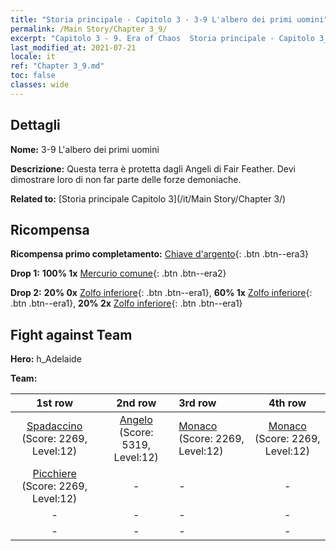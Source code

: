```yaml
---
title: "Storia principale - Capitolo 3 - 3-9 L'albero dei primi uomini"
permalink: /Main Story/Chapter 3_9/
excerpt: "Capitolo 3 - 9. Era of Chaos  Storia principale - Capitolo 3_9. 3-9 L'albero dei primi uomini"
last_modified_at: 2021-07-21
locale: it
ref: "Chapter 3_9.md"
toc: false
classes: wide
---
```


## Dettagli

 **Nome:** 3-9 L'albero dei primi uomini

 **Descrizione:** Questa terra è protetta dagli Angeli di Fair Feather. Devi dimostrare loro di non far parte delle forze demoniache.

 **Related to:** [Storia principale Capitolo 3](/it/Main Story/Chapter 3/)

## Ricompensa

 **Ricompensa primo completamento:** [Chiave d'argento](/ItemsIT/con_693/){: .btn .btn--era3}

 **Drop 1:** **100% 1x** [Mercurio comune](/ItemsIT/mat_8/){: .btn .btn--era2}

 **Drop 2:** **20% 0x** [Zolfo inferiore](/ItemsIT/mat_3/){: .btn .btn--era1}, **60% 1x** [Zolfo inferiore](/ItemsIT/mat_3/){: .btn .btn--era1}, **20% 2x** [Zolfo inferiore](/ItemsIT/mat_3/){: .btn .btn--era1}


## Fight against Team
 **Hero:** h_Adelaide

 **Team:**


  | 1st row | 2nd row | 3rd row | 4th row |
  |:----:|:----:|:----|:----:|
  | [Spadaccino](/it/units/Swordsman/) (Score: 2269, Level:12)  | [Angelo](/it/units/Angel/) (Score: 5319, Level:12)  | [Monaco](/it/units/Monk/) (Score: 2269, Level:12)  | [Monaco](/it/units/Monk/) (Score: 2269, Level:12)  |
  | [Picchiere](/it/units/Pikeman/) (Score: 2269, Level:12)  | - | - | - |
  | - | - | - | - |
  | - | - | - | - |


